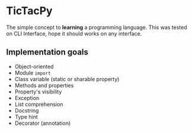 # TicTacPy
The simple concept to **learning** a programming language. This was tested on CLI Interface, hope it should works on any interface.  

## Implementation goals
* Object-oriented
* Module `import`
* Class variable (static or sharable property)
* Methods and properties
* Property's visibility
* Exception
* List comprehension
* Docstring
* Type hint
* Decorator (annotation)